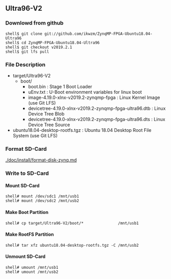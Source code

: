 ## Ultra96-V2

### Downlowd from github

```console
shell$ git clone git://github.com/ikwzm/ZynqMP-FPGA-Ubuntu18.04-Ultra96
shell$ cd ZynqMP-FPGA-Ubuntu18.04-Ultra96
shell$ git checkout v2019.2.1
shell$ git lfs pull
```

### File Description

 * target/Ultra96-V2
   + boot/
     - boot.bin                                                    : Stage 1 Boot Loader
     - uEnv.txt                                                    : U-Boot environment variables for linux boot
     - image-4.19.0-xlnx-v2019.2-zynqmp-fpga                       : Linux Kernel Image       (use Git LFS)
     - devicetree-4.19.0-xlnx-v2019.2-zynqmp-fpga-ultra96.dtb      : Linux Device Tree Blob   
     - devicetree-4.19.0-xlnx-v2019.2-zynqmp-fpga-ultra96.dts      : Linux Device Tree Source
 * ubuntu18.04-desktop-rootfs.tgz                                  : Ubuntu 18.04 Desktop Root File System (use Git LFS)
 
### Format SD-Card

[./doc/install/format-disk-zynq.md](format-disk.md)

### Write to SD-Card

#### Mount SD-Card

```console
shell# mount /dev/sdc1 /mnt/usb1
shell# mount /dev/sdc2 /mnt/usb2
```
#### Make Boot Partition

```console
shell# cp target/Ultra96-V2/boot/*               /mnt/usb1
```

#### Make RootFS Partition

```console
shell# tar xfz ubuntu18.04-desktop-rootfs.tgz -C /mnt/usb2
```

#### Unmount SD-Card

```console
shell# umount /mnt/usb1
shell# umount /mnt/usb2
```
